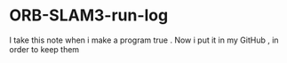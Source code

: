 # ORB-SLAM3-run-log
I take this note when i make a program true . Now i put it in my GitHub , in order to keep them
